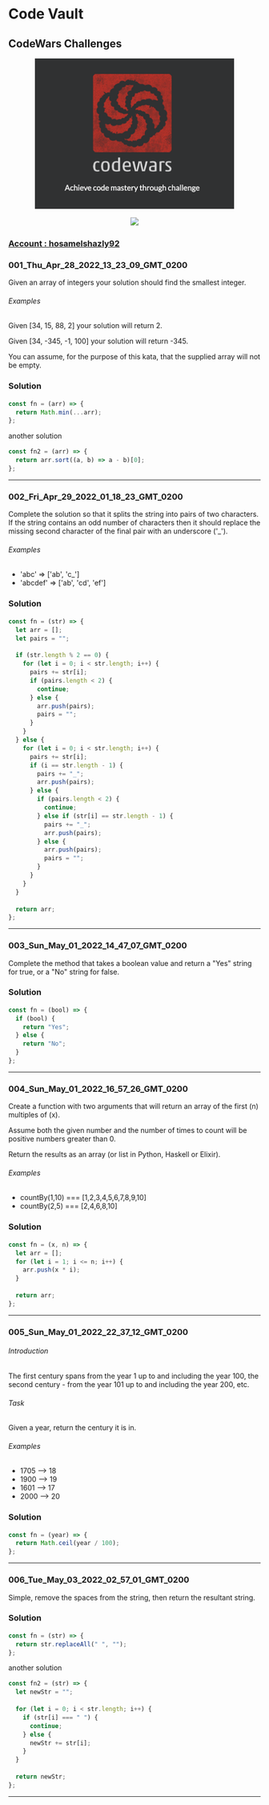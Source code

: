 # Code Vault

## CodeWars Challenges

<p align="center">
    <img height="300" src="./codewars.png">
</p>

<p align="center">
    <img src="https://www.codewars.com/users/hosamelshazly92/badges/large">
</p>

### [ Account : hosamelshazly92 ](https://www.codewars.com/users/hosamelshazly92)

### 001_Thu_Apr_28_2022_13_23_09_GMT_0200

Given an array of integers your solution should find the smallest integer.

###### Examples

Given [34, 15, 88, 2] your solution will return 2.

Given [34, -345, -1, 100] your solution will return -345.

You can assume, for the purpose of this kata, that the supplied array will not be empty.

### Solution

```javascript
const fn = (arr) => {
  return Math.min(...arr);
};
```

another solution

```javascript
const fn2 = (arr) => {
  return arr.sort((a, b) => a - b)[0];
};
```

---

### 002_Fri_Apr_29_2022_01_18_23_GMT_0200

Complete the solution so that it splits the string into pairs of two characters. If the string contains an odd number of characters then it should replace the missing second character of the final pair with an underscore ('\_').

###### Examples

- 'abc' => ['ab', 'c_']
- 'abcdef' => ['ab', 'cd', 'ef']

### Solution

```javascript
const fn = (str) => {
  let arr = [];
  let pairs = "";

  if (str.length % 2 == 0) {
    for (let i = 0; i < str.length; i++) {
      pairs += str[i];
      if (pairs.length < 2) {
        continue;
      } else {
        arr.push(pairs);
        pairs = "";
      }
    }
  } else {
    for (let i = 0; i < str.length; i++) {
      pairs += str[i];
      if (i == str.length - 1) {
        pairs += "_";
        arr.push(pairs);
      } else {
        if (pairs.length < 2) {
          continue;
        } else if (str[i] == str.length - 1) {
          pairs += "_";
          arr.push(pairs);
        } else {
          arr.push(pairs);
          pairs = "";
        }
      }
    }
  }

  return arr;
};
```

---

### 003_Sun_May_01_2022_14_47_07_GMT_0200

Complete the method that takes a boolean value and return a "Yes" string for true, or a "No" string for false.

### Solution

```javascript
const fn = (bool) => {
  if (bool) {
    return "Yes";
  } else {
    return "No";
  }
};
```

---

### 004_Sun_May_01_2022_16_57_26_GMT_0200

Create a function with two arguments that will return an array of the first (n) multiples of (x).

Assume both the given number and the number of times to count will be positive numbers greater than 0.

Return the results as an array (or list in Python, Haskell or Elixir).

###### Examples

- countBy(1,10) === [1,2,3,4,5,6,7,8,9,10]
- countBy(2,5) === [2,4,6,8,10]

### Solution

```javascript
const fn = (x, n) => {
  let arr = [];
  for (let i = 1; i <= n; i++) {
    arr.push(x * i);
  }

  return arr;
};
```

---

### 005_Sun_May_01_2022_22_37_12_GMT_0200

###### Introduction

The first century spans from the year 1 up to and including the year 100, the second century - from the year 101 up to and including the year 200, etc.

###### Task

Given a year, return the century it is in.

###### Examples

- 1705 --> 18
- 1900 --> 19
- 1601 --> 17
- 2000 --> 20

### Solution

```javascript
const fn = (year) => {
  return Math.ceil(year / 100);
};
```

---

### 006_Tue_May_03_2022_02_57_01_GMT_0200

Simple, remove the spaces from the string, then return the resultant string.

### Solution

```javascript
const fn = (str) => {
  return str.replaceAll(" ", "");
};
```

another solution

```javascript
const fn2 = (str) => {
  let newStr = "";

  for (let i = 0; i < str.length; i++) {
    if (str[i] === " ") {
      continue;
    } else {
      newStr += str[i];
    }
  }

  return newStr;
};
```

---
